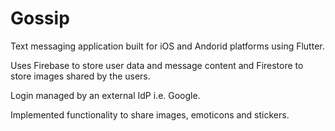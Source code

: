 # Gossip
Text messaging application built for iOS and Andorid platforms using Flutter.

Uses Firebase to store user data and message content and Firestore to store images shared by the users. 

Login managed by an external IdP i.e. Google.

Implemented functionality to share images, emoticons and stickers.
